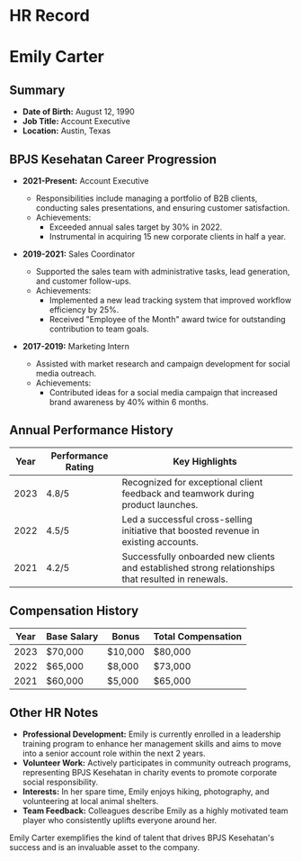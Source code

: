 # HR Record

# Emily Carter

## Summary
- **Date of Birth:** August 12, 1990  
- **Job Title:** Account Executive  
- **Location:** Austin, Texas  

## BPJS Kesehatan Career Progression
- **2021-Present:** Account Executive  
  - Responsibilities include managing a portfolio of B2B clients, conducting sales presentations, and ensuring customer satisfaction.  
  - Achievements: 
    - Exceeded annual sales target by 30% in 2022.
    - Instrumental in acquiring 15 new corporate clients in half a year.
  
- **2019-2021:** Sales Coordinator  
  - Supported the sales team with administrative tasks, lead generation, and customer follow-ups.
  - Achievements:
    - Implemented a new lead tracking system that improved workflow efficiency by 25%.  
    - Received "Employee of the Month" award twice for outstanding contribution to team goals.  

- **2017-2019:** Marketing Intern  
  - Assisted with market research and campaign development for social media outreach.  
  - Achievements:  
    - Contributed ideas for a social media campaign that increased brand awareness by 40% within 6 months.  

## Annual Performance History
| Year | Performance Rating | Key Highlights |
|------|--------------------|----------------|
| 2023 | 4.8/5              | Recognized for exceptional client feedback and teamwork during product launches. |
| 2022 | 4.5/5              | Led a successful cross-selling initiative that boosted revenue in existing accounts. |
| 2021 | 4.2/5              | Successfully onboarded new clients and established strong relationships that resulted in renewals. |

## Compensation History
| Year | Base Salary | Bonus         | Total Compensation |
|------|-------------|---------------|--------------------|
| 2023 | $70,000     | $10,000       | $80,000            |
| 2022 | $65,000     | $8,000        | $73,000            |
| 2021 | $60,000     | $5,000        | $65,000            |

## Other HR Notes
- **Professional Development:** Emily is currently enrolled in a leadership training program to enhance her management skills and aims to move into a senior account role within the next 2 years.  
- **Volunteer Work:** Actively participates in community outreach programs, representing BPJS Kesehatan in charity events to promote corporate social responsibility.  
- **Interests:** In her spare time, Emily enjoys hiking, photography, and volunteering at local animal shelters.  
- **Team Feedback:** Colleagues describe Emily as a highly motivated team player who consistently uplifts everyone around her.  

Emily Carter exemplifies the kind of talent that drives BPJS Kesehatan's success and is an invaluable asset to the company.